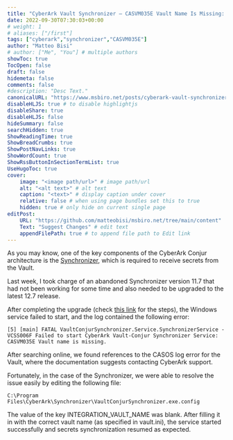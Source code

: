 ```yaml
---
title: "CyberArk Vault Synchronizer – CASVM035E Vault Name Is Missing: How to Fix It"
date: 2022-09-30T07:30:03+00:00
# weight: 1
# aliases: ["/first"]
tags: ["cyberark","synchronizer","CASVM035E"]
author: "Matteo Bisi"
# author: ["Me", "You"] # multiple authors
showToc: true
TocOpen: false
draft: false
hidemeta: false
comments: false
#description: "Desc Text."
canonicalURL: "https://www.msbiro.net/posts/cyberark-vault-synchronizer-CASVM035E-fix/"
disableHLJS: true # to disable highlightjs
disableShare: true
disableHLJS: false
hideSummary: false
searchHidden: true
ShowReadingTime: true
ShowBreadCrumbs: true
ShowPostNavLinks: true
ShowWordCount: true
ShowRssButtonInSectionTermList: true
UseHugoToc: true
cover:
    image: "<image path/url>" # image path/url
    alt: "<alt text>" # alt text
    caption: "<text>" # display caption under cover
    relative: false # when using page bundles set this to true
    hidden: true # only hide on current single page
editPost:
    URL: "https://github.com/matteobisi/msbiro.net/tree/main/content"
    Text: "Suggest Changes" # edit text
    appendFilePath: true # to append file path to Edit link
---
```

As you may know, one of the key components of the CyberArk Conjur architecture is the [Synchronizer](https://docs.cyberark.com/Product-Doc/OnlineHelp/AAM-DAP/Latest/en/Content/Conjur/cv_Synchronizer-lp.htm), which is required to receive secrets from the Vault.

Last week, I took charge of an abandoned Synchronizer version 11.7 that had not been working for some time and also needed to be upgraded to the latest 12.7 release.

After completing the upgrade (check [this link](https://docs.cyberark.com/conjur-enterprise/latest/en/content/conjur/cv_upgrade.htm?tocpath=Integrations%7CCyberArk%20Vault%20Synchronizer%7C_____11) for the steps), the Windows service failed to start, and the log contained the following error:

```
[5] [main] FATAL VaultConjurSynchronizer.Service.SynchronizerService - VCSS006F Failed to start CyberArk Vault-Conjur Synchronizer Service: CASVM035E Vault name is missing.
```

After searching online, we found references to the CASOS log error for the Vault, where the documentation suggests contacting CyberArk support.

Fortunately, in the case of the Synchronizer, we were able to resolve the issue easily by editing the following file:

```
C:\Program Files\CyberArk\Synchronizer\VaultConjurSynchronizer.exe.config
```

The value of the key INTEGRATION_VAULT_NAME was blank. After filling it in with the correct vault name (as specified in vault.ini), the service started successfully and secrets synchronization resumed as expected.

